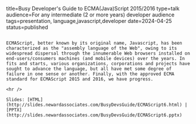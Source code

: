 title=Busy Developer's Guide to ECMA(Java)Script 2015/2016
type=talk
audience=For any intermediate (2 or more years) developer audience
tags=presentation, language,javascript,developer
date=2024-04-25
status=published
~~~~~~

ECMAScript, better known by its original name, Javascript, has been  characterized as the "assembly language of the Web", owing to its widespread dispersal through the innumerable Web browsers installed on end-users/consumers machines (and mobile devices) over the years. In fits and starts, various organizations, corporations and projects have sought to advance the language, but all have met some degree of failure in one sense or another. Finally, with the approved ECMA standard for ECMAScript 2015 and 2016, we have progress. 
    
<hr />

Slides: [HTML](http://slides.newardassociates.com/BusyDevsGuide/ECMAScript6.html) | [PPTX](http://slides.newardassociates.com/BusyDevsGuide/ECMAScript6.pptx)
